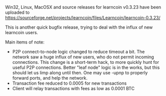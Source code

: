 Win32, Linux, MacOSX and source releases for learncoin v0.3.23 have been uploaded to
https://sourceforge.net/projects/learncoin/files/Learncoin/learncoin-0.3.23/

This is another quick bugfix release, trying to deal with the influx of new learncoin users.

Main items of note:

* P2P connect-to-node logic changed to reduce timeout a bit.  The network saw a huge influx of new users, who do not permit incoming connections.  This change is a short-term hack, to more quickly hunt for useful P2P connections.  Better "leaf node" logic is in the works, but this should let us limp along until then.  One may use -upnp to properly forward ports, and help the network.
* Transaction fee reduced to 0.0005 for new transactions
* Client will relay transactions with fees as low as 0.0001 BTC
